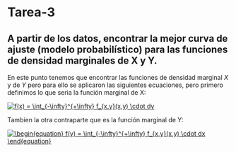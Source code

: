 # Tarea-3
## A partir de los datos, encontrar la mejor curva de ajuste (modelo probabilístico) para las funciones de densidad marginales de X y Y.
En este punto tenemos que encontrar las funciones de densidad marginal $X$ y de $Y$ pero para ello se aplicaron las siguientes ecuaciones, pero 
primero definimos lo que seria la función marginal de X: 

<a href="https://www.codecogs.com/eqnedit.php?latex=f(x)&space;=&space;\int_{-\infty}^{&plus;\infty}&space;f_{x,y}(x,y)&space;\cdot&space;dy" target="_blank"><img src="https://latex.codecogs.com/gif.latex?f(x)&space;=&space;\int_{-\infty}^{&plus;\infty}&space;f_{x,y}(x,y)&space;\cdot&space;dy" title="f(x) = \int_{-\infty}^{+\infty} f_{x,y}(x,y) \cdot dy" /></a>

Tambien la otra contraparte que es la función marginal de Y: 

<a href="https://www.codecogs.com/eqnedit.php?latex=\begin{equation}&space;f(y)&space;=&space;\int_{-\infty}^{&plus;\infty}&space;f_{x,y}(x,y)&space;\cdot&space;dx&space;\end{equation}" target="_blank"><img src="https://latex.codecogs.com/gif.latex?\begin{equation}&space;f(y)&space;=&space;\int_{-\infty}^{&plus;\infty}&space;f_{x,y}(x,y)&space;\cdot&space;dx&space;\end{equation}" title="\begin{equation} f(y) = \int_{-\infty}^{+\infty} f_{x,y}(x,y) \cdot dx \end{equation}" /></a>
